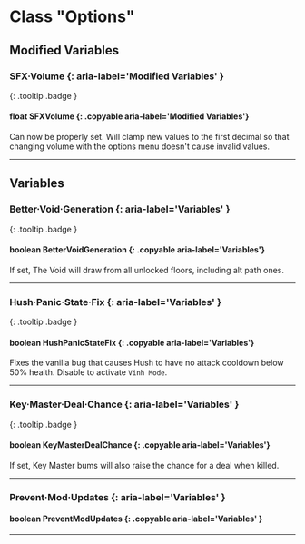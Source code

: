 # Class "Options"

## Modified Variables
### SFX·Volume {: aria-label='Modified Variables' }
[ ](#){: .tooltip .badge }
#### float SFXVolume {: .copyable aria-label='Modified Variables'}
Can now be properly set. Will clamp new values to the first decimal so that changing volume with the options menu doesn't cause invalid values.
___
## Variables
### Better·Void·Generation {: aria-label='Variables' }
[ ](#){: .tooltip .badge }
#### boolean BetterVoidGeneration {: .copyable aria-label='Variables'}
If set, The Void will draw from all unlocked floors, including alt path ones.

___
### Hush·Panic·State·Fix {: aria-label='Variables' }
[ ](#){: .tooltip .badge }
#### boolean HushPanicStateFix {: .copyable aria-label='Variables'}
Fixes the vanilla bug that causes Hush to have no attack cooldown below 50% health. Disable to activate `Vinh Mode`.

___
### Key·Master·Deal·Chance {: aria-label='Variables' }
[ ](#){: .tooltip .badge }
#### boolean KeyMasterDealChance {: .copyable aria-label='Variables'}
If set, Key Master bums will also raise the chance for a deal when killed.

___
### Prevent·Mod·Updates {: aria-label='Variables' }
#### boolean PreventModUpdates {: .copyable aria-label='Variables' }

___